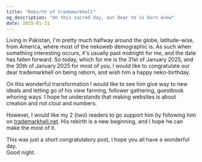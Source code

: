 ```yaml
---
title: "Rebirth of trademarkhell"
og_description: "On this sacred day, our dear tm is born anew"
date: 2025-01-31
---
```


Living in Pakistan, I'm pretty much halfway around the globe, latitude-wise, from America, where most of the nekoweb demographic is.
As such when something interesting occurs, it's usually past midnight for me, and the date has fallen forward. So today, which for me is the 31st of January 2025, and the 30th of January 2025 for most of you, I would like to congratulate our dear trademarkhell on being reborn, and wish him a happy neko-birthday.

On this wonderful transformation I would like to see him give way to new ideals and letting go of his view farming, follower gathering, guestbook whoring ways. I hope he understands that making websites is about creation and not clout and numbers.

However, I would like my 2 (two) readers to go support him by following him on [trademarkhell.net](https://trademarkhell.net). His rebirth is a new beginning, and I hope he can make the most of it.

This was just a short congratulatory post, I hope you all have a wonderful day.  
Good night.

